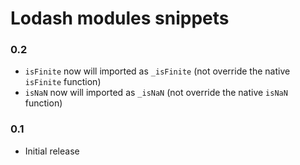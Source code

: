# Lodash modules snippets

### 0.2
- `isFinite` now will imported as `_isFinite` (not override the native `isFinite` function)
- `isNaN` now will imported as `_isNaN` (not override the native `isNaN` function)

### 0.1
- Initial release
